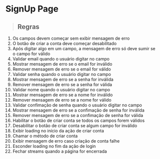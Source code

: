 # SignUp Page

>## Regras

1. Os campos devem começar sem exibir mensagem de erro
2. O botão de criar a conta deve começar desabilitado
3. Após digitar algo em um campo, a mensagem de erro só deve sumir se o campo for válido
4. Validar email quando o usuário digitar no campo
5. Mostrar mensagem de erro se o email for inválido
6. Remover mensagem de erro se o email for válido
7. Validar senha quando o usuário digitar no campo
8. Mostrar mensagem de erro se a senha for inválida
9. Remover mensagem de erro se a senha for válida
10. Validar nome quando o usuário digitar no campo
11. Mostrar mensagem de erro se a nome for inválido
12. Remover mensagem de erro se a nome for válido
13. Validar confimação de senha quando o usuário digitar no campo
14. Mostrar mensagem de erro se a confimação de senha for inválida
15. Remover mensagem de erro se a confimação de senha for válida
16. Habilitar o botão de criar conta se todos os campos forem válidos
17. Desabilitar o botão de criar conta se algum campo for inválido
18. Exibir loading no início da ação de criar conta
19. Chamar o método de criar conta
20. Exibir mensagem de erro caso criação de conta falhe
21. Esconder loading no fim da ação de login
22. Fechar streams quando a página for encerrada